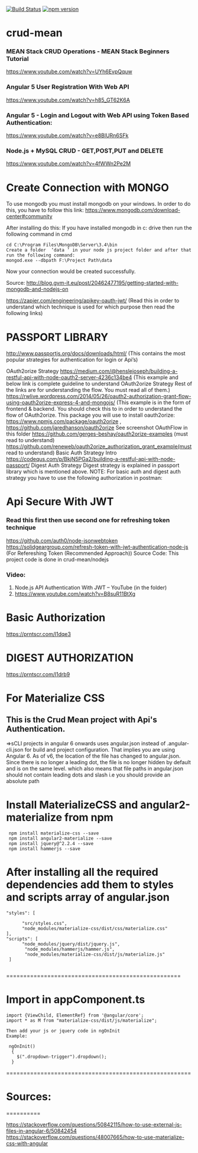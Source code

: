 [![Build Status](https://travis-ci.org/angular/angular.svg?branch=master)](https://travis-ci.org/angular/angular)
[![npm version](https://badge.fury.io/js/%40angular%2Fcore.svg)](https://www.npmjs.com/@angular/core)

# crud-mean

### MEAN Stack CRUD Operations - MEAN Stack Beginners Tutorial
https://www.youtube.com/watch?v=UYh6EvpQquw

### Angular 5 User Registration With Web API
https://www.youtube.com/watch?v=h85_GT62K6A

### Angular 5 - Login and Logout with Web API using Token Based Authentication:
https://www.youtube.com/watch?v=e8BlURn6SFk

### Node.js + MySQL CRUD - GET,POST,PUT and DELETE
https://www.youtube.com/watch?v=4fWWn2Pe2M

# Create Connection with MONGO

To use mongodb you must install mongodb on your windows.
In order to do this, you have to follow this link: 
https://www.mongodb.com/download-center#community

After installing do this:
If you have installed mongodb in c: drive then run the following command in cmd
```
cd C:\Program Files\MongoDB\Server\3.4\bin
Create a folder  ‘data ‘ in your node js project folder and after that run the following command:
mongod.exe --dbpath F:\Project Path\data
```
Now your connection would be created successfully.

Source: http://blog.gvm-it.eu/post/20462477195/getting-started-with-mongodb-and-nodejs-on


https://zapier.com/engineering/apikey-oauth-jwt/ (Read this in order to understand which technique is used for which purpose then read the following links)
# PASSPORT LIBRARY
http://www.passportjs.org/docs/downloads/html/ (This contains the most popular strategies for authentication for login or Api’s)

OAuth2orize Strategy
https://medium.com/@henslejoseph/building-a-restful-api-with-node-oauth2-server-4236c134be4 (This example and below link is complete guideline to understand OAuth2orize Strategy Rest of the links are for understanding the flow. You must read all of them.)
https://rwlive.wordpress.com/2014/05/26/oauth2-authorization-grant-flow-using-oauth2orize-express-4-and-mongojs/ (This example is in the form of frontend & backend. You should check this to in order to understand the flow of OAuth2orize.
This package you will use to install oauth2orize: https://www.npmjs.com/package/oauth2orize , https://github.com/jaredhanson/oauth2orize
See screenshot OAuthFlow in this folder
https://github.com/gerges-beshay/oauth2orize-examples (must read to understand)
https://github.com/reneweb/oauth2orize_authorization_grant_example(must read to understand)
Basic Auth Strategy Intro
https://codequs.com/p/BkjN5PGa2/building-a-restful-api-with-node-passport/
Digest Auth Strategy 
Digest strategy is explained in passport library which is mentioned above. 
NOTE: For basic auth and digest auth strategy  you have to use the following authorization in postman:

# Api Secure With JWT
### Read this first then use second one for refreshing token technique
https://github.com/auth0/node-jsonwebtoken
https://solidgeargroup.com/refresh-token-with-jwt-authentication-node-js (For Refereshing Token (Recommended Approach))
Source Code: This project code is done in crud-mean/nodejs

### Video: 
1.	Node.js API Authentication With JWT – YouTube (in the folder)
2.	 https://www.youtube.com/watch?v=B8suR11BtXg

# Basic Authorization
https://prntscr.com/l1dqe3

# DIGEST AUTHORIZATION
https://prntscr.com/l1drb9

# For Materialize CSS

## This is the Crud Mean project with Api's Authentication.

=>sCLI projects in angular 6 onwards uses angular.json instead of .angular-cli.json for build and project configuration. That implies you are using Angular 6. 
As of v6, the location of the file has changed to angular.json. Since there is no longer a leading dot, the file is no longer hidden by default and is on the same level. which also means that file paths in angular.json should not contain leading dots and slash i.e you should provide an absolute path 

# Install MaterializeCSS and angular2-materialize from npm

```
 npm install materialize-css --save 
 npm install angular2-materialize --save 
 npm install jquery@^2.2.4 --save
 npm install hammerjs --save
```
After installing all the required dependencies add them to styles and scripts array of angular.json
=============================================
```
"styles": [

      "src/styles.css",
      "node_modules/materialize-css/dist/css/materialize.css"
],
"scripts": [
      "node_modules/jquery/dist/jquery.js",
       "node_modules/hammerjs/hammer.js",
       "node_modules/materialize-css/dist/js/materialize.js"
 ]
 
 ```
===================================================
# Import in appComponent.ts

```
import {ViewChild, ElementRef} from '@angular/core';
import * as M from "materialize-css/dist/js/materialize";

Then add your js or jquery code in ngOnInit
Example:

 ngOnInit()
  {
    $(".dropdown-trigger").dropdown();
  }
 ```
======================================================

# Sources:
==========

https://stackoverflow.com/questions/50842115/how-to-use-external-js-files-in-angular-6/50842454
https://stackoverflow.com/questions/48007665/how-to-use-materialize-css-with-angular
